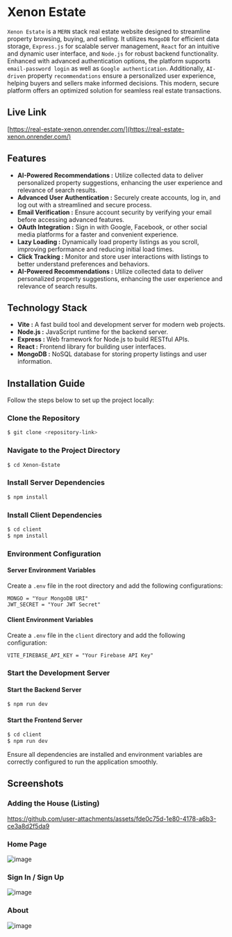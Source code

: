 # Xenon Estate
`Xenon Estate` is a `MERN` stack real estate website designed to streamline property browsing, buying, and selling. It utilizes `MongoDB` for efficient data storage, `Express.js` for scalable server management, `React` for an intuitive and dynamic user interface, and `Node.js` for robust backend functionality. Enhanced with advanced authentication options, the platform supports `email-password login` as well as `Google authentication`. Additionally, `AI-driven` property `recommendations` ensure a personalized user experience, helping buyers and sellers make informed decisions. This modern, secure platform offers an optimized solution for seamless real estate transactions.  

## Live Link
[https://real-estate-xenon.onrender.com/](https://real-estate-xenon.onrender.com/)


## Features  

* **AI-Powered Recommendations :** Utilize collected data to deliver personalized property suggestions, enhancing the user experience and relevance of search results.
* **Advanced User Authentication :** Securely create accounts, log in, and log out with a streamlined and secure process.  
* **Email Verification :** Ensure account security by verifying your email before accessing advanced features.   
* **OAuth Integration :** Sign in with Google, Facebook, or other social media platforms for a faster and convenient experience.  
* **Lazy Loading :** Dynamically load property listings as you scroll, improving performance and reducing initial load times.  
* **Click Tracking :** Monitor and store user interactions with listings to better understand preferences and behaviors.
* **AI-Powered Recommendations :** Utilize collected data to deliver personalized property suggestions, enhancing the user experience and relevance of search results.


## Technology Stack
* **Vite :** A fast build tool and development server for modern web projects.
* **Node.js :** JavaScript runtime for the backend server.
* **Express :** Web framework for Node.js to build RESTful APIs.
* **React :** Frontend library for building user interfaces.
* **MongoDB :** NoSQL database for storing property listings and user information.


## Installation Guide

Follow the steps below to set up the project locally:

### Clone the Repository
```bash
$ git clone <repository-link>
```

### Navigate to the Project Directory
```bash
$ cd Xenon-Estate
```

### Install Server Dependencies
```bash
$ npm install
```

### Install Client Dependencies
```bash
$ cd client
$ npm install
```

### Environment Configuration

#### Server Environment Variables
Create a `.env` file in the root directory and add the following configurations:
```
MONGO = "Your MongoDB URI"
JWT_SECRET = "Your JWT Secret"
```

#### Client Environment Variables
Create a `.env` file in the `client` directory and add the following configuration:
```
VITE_FIREBASE_API_KEY = "Your Firebase API Key"
```

### Start the Development Server

#### Start the Backend Server
```bash
$ npm run dev
```

#### Start the Frontend Server
```bash
$ cd client
$ npm run dev
```

Ensure all dependencies are installed and environment variables are correctly configured to run the application smoothly.

## Screenshots

### Adding the House (Listing)
https://github.com/user-attachments/assets/fde0c75d-1e80-4178-a6b3-ce3a8d2f5da9


### Home Page
![image](https://github.com/user-attachments/assets/f94b1bff-4f5a-4a99-95ab-44926b08ea6a)

### Sign In / Sign Up
![image](https://github.com/user-attachments/assets/7d279134-67c7-406b-a8f4-016e13082e44)

### About
![image](https://github.com/user-attachments/assets/cab47b8a-a8de-4fbb-bbc5-6e102f6aa0f7)













